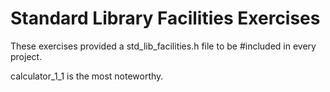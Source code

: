 # Standard Library Facilities Exercises

These exercises provided a std_lib_facilities.h file to be #included in every project.

calculator_1_1 is the most noteworthy.
